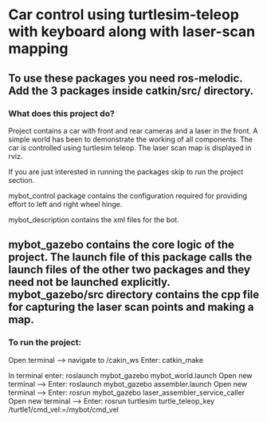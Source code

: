 # Car control using turtlesim-teleop with keyboard along with laser-scan mapping

To use these packages you need ros-melodic. 
Add the 3 packages inside catkin/src/ directory.
----------------------------------------------------------------------------------------------------
### What does this project do?
Project contains a car with front and rear cameras and a laser in the front. A simple world has been
to demonstrate the working of all components. The car is controlled using turtlesim teleop. The laser
scan map is displayed in rviz. 

If you are just interested in running the packages skip to run the project section.

mybot_control package contains the configuration required for providing effort to left and right wheel 
hinge.

mybot_description contains the xml files for the bot.

mybot_gazebo contains the core logic of the project. The launch file of this package calls the launch 
files of the other two packages and they need not be launched explicitly. mybot_gazebo/src directory
contains the cpp file for capturing the laser scan points and making a map. 
----------------------------------------------------------------------------------------------------
### To run the project:
Open terminal --> navigate to /cakin_ws 
Enter: catkin_make

In terminal enter: roslaunch mybot_gazebo mybot_world.launch
Open new terminal --> Enter: roslaunch mybot_gazebo assembler.launch
Open new terminal --> Enter: rosrun mybot_gazebo laser_assembler_service_caller
Open new terminal --> Enter: rosrun turtlesim turtle_teleop_key /turtle1/cmd_vel:=/mybot/cmd_vel 

